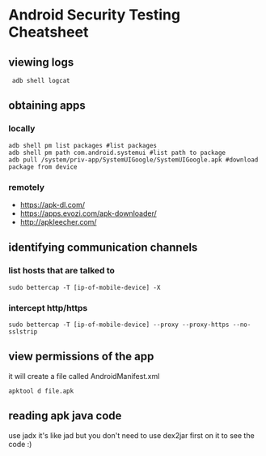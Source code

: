 # Android Security Testing Cheatsheet

## viewing logs
```
 adb shell logcat
 ```
 
 ## obtaining apps
 ### locally
 ```
 adb shell pm list packages #list packages
 adb shell pm path com.android.systemui #list path to package
 adb pull /system/priv-app/SystemUIGoogle/SystemUIGoogle.apk #download package from device
 ```
 
 ### remotely
 * https://apk-dl.com/
 * https://apps.evozi.com/apk-downloader/
 * http://apkleecher.com/
 
 ## identifying communication channels
 ### list hosts that are talked to
 ```
 sudo bettercap -T [ip-of-mobile-device] -X
 ```
 
 ### intercept http/https
 ```
 sudo bettercap -T [ip-of-mobile-device] --proxy --proxy-https --no-sslstrip
```

## view permissions of the app
it will create a file called AndroidManifest.xml
```
apktool d file.apk
```

## reading apk java code
use jadx it's like jad but you don't need to use dex2jar first on it to see the code :)




